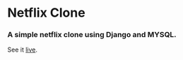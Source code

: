 # Netflix Clone
### A simple netflix clone using Django and MYSQL.

  See it [live](viniflix.viniciusdemoraisrosa.com ).
